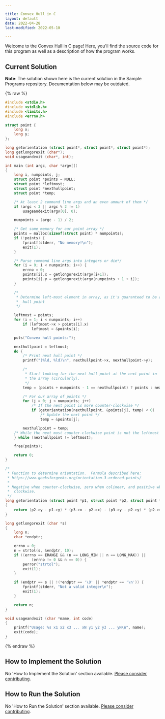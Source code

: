 ```yaml
---

title: Convex Hull in C
layout: default
date: 2022-04-28
last-modified: 2022-05-10

---
```


Welcome to the Convex Hull in C page! Here, you'll find the source code for this program as well as a description of how the program works.

## Current Solution

**Note**: The solution shown here is the current solution in the Sample Programs repository. Documentation below may be outdated.

{% raw %}

```c
#include <stdio.h>
#include <stdlib.h>
#include <limits.h>
#include <errno.h>

struct point {
	long x;
	long y;
};

long getorientation (struct point*, struct point*, struct point*);
long getlongorexit (char*);
void usageandexit (char*, int);

int main (int argc, char *argv[])
{
	long i, numpoints, j;
	struct point *points = NULL;
	struct point *leftmost;
	struct point *nexthullpoint;
	struct point *temp;

	/* At least 2 command line args and an even amount of them */
	if (argc < 3 || argc % 2 != 1)
		usageandexit(argv[0], 0);

	numpoints = (argc - 1) / 2;

	/* Get some memory for our point array */
	points = malloc(sizeof(struct point) * numpoints);
	if (!points) {
		fprintf(stderr, "No memory!\n");
		exit(1);
	}

	/* Parse command line args into integers or die*/
	for (i = 0; i < numpoints; i++) {
		errno = 0;
		points[i].x = getlongorexit(argv[i+1]);
		points[i].y = getlongorexit(argv[numpoints + 1 + i]);
	}

	/*
	 * Determine left-most element in array, as it's guaranteed to be a
	 * 	hull point
	 */

	leftmost = points;
	for (i = 1; i < numpoints; i++)
		if (leftmost->x > points[i].x)
			leftmost = &points[i];

	puts("Convex hull points:");

	nexthullpoint = leftmost;
	do {
		/* Print next hull point */
		printf("(%ld, %ld)\n", nexthullpoint->x, nexthullpoint->y);

		/*
		 * Start looking for the next hull point at the next point in
		 * the array (circularly).
		 */
		temp = (points + numpoints - 1 == nexthullpoint) ? points : nexthullpoint + 1;

		/* For our array of points */
		for (j = 0; j < numpoints; j++)
			/* If the next point is more counter-clockwise */
			if (getorientation(nexthullpoint, &points[j], temp) < 0)
				/* Update the next point */
				temp = &points[j];

		nexthullpoint = temp;
	/* While the next most counter-clockwise point is not the leftmost */
	} while (nexthullpoint != leftmost);

	free(points);

	return 0;
}

/*
 * Function to determine orientation.  Formula described here:
 * https://www.geeksforgeeks.org/orientation-3-ordered-points/
 *
 * Negative when counter-clockwise, zero when colinear, and positive when
 * 	clockwise.
 */
long getorientation (struct point *p1, struct point *p2, struct point *p3)
{
	return (p2->y - p1->y) * (p3->x - p2->x) - (p3->y - p2->y) * (p2->x - p1->x);
}

long getlongorexit (char *s)
{
	long n;
	char *endptr;

	errno = 0;
	n = strtol(s, &endptr, 10);
	if ((errno == ERANGE && (n == LONG_MIN || n == LONG_MAX)) ||
			(errno != 0 && n == 0)) {
		perror("strtol");
		exit(1);
	}

	if (endptr == s || !(*endptr == '\0' || *endptr == '\n')) {
		fprintf(stderr, "Not a valid integer\n");
		exit(1);
	}

	return n;
}

void usageandexit (char *name, int code)
{
	printf("Usage: %s x1 x2 x3 ... xN y1 y2 y3 ... yN\n", name);
	exit(code);
}
```

{% endraw %}

## How to Implement the Solution

No 'How to Implement the Solution' section available. [Please consider contributing](https://github.com/TheRenegadeCoder/sample-programs-website).

## How to Run the Solution

No 'How to Run the Solution' section available. [Please consider contributing](https://github.com/TheRenegadeCoder/sample-programs-website).